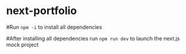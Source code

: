 # next-portfolio

#Run ```npm -i``` to install all dependencies

#After installing all dependencies run ``` npm run dev ``` to launch the next.js mock project
